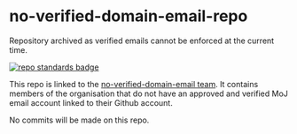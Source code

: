 # no-verified-domain-email-repo

Repository archived as verified emails cannot be enforced at the current time.

[![repo standards badge](https://img.shields.io/badge/dynamic/json?color=blue&style=for-the-badge&logo=github&label=MoJ%20Compliant&query=%24.data%5B%3F%28%40.name%20%3D%3D%20%22no-verified-domain-email-repo%22%29%5D.status&url=https%3A%2F%2Foperations-engineering-reports.cloud-platform.service.justice.gov.uk%2Fgithub_repositories)](https://operations-engineering-reports.cloud-platform.service.justice.gov.uk/github_repositories#no-verified-domain-email-repo "Link to report")

This repo is linked to the [no-verified-domain-email team]. It contains members of the organisation that do not have an approved and verified MoJ email account linked to their Github account.

No commits will be made on this repo.

[no-verified-domain-email team]: https://github.com/orgs/ministryofjustice/teams/no-verified-domain-email
